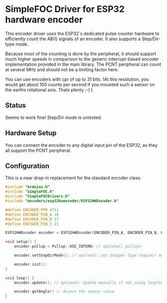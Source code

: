 # SimpleFOC Driver for ESP32 hardware encoder

This encoder driver uses the ESP32´s dedicated pulse counter hardware to efficiently count the AB(I) signals of an encoder. It also supports a Step/Dir-type mode.

Because most of the counting is done by the peripheral, it should support much higher speeds in comparison to the generic interrupt-based encoder implementation provided in the main library. 
The PCNT peripheral can count at several MHz and should not be a limiting factor here.

You can use encoders with cpr of up to 31 bits. (At this resolution, you would get about 100 counts per second if you mounted such a sensor on the earths rotational axis. Thats plenty ;-) ) 


## Status

Seems to work fine! Step/Dir mode is untested.

## Hardware Setup

You can connect the encoder to any digital input pin of the ESP32, as they all support the PCNT peripheral.

## Configuration

This is a near drop-in replacement for the standard encoder class:

```c++
#include "Arduino.h"
#include "SimpleFOC.h"
#include "SimpleFOCDrivers.h"
#include "encoders/esp32hwencoder/ESP32HWEncoder.h"

#define ENCODER_PPR 4711
#define ENCODER_PIN_A 16
#define ENCODER_PIN_B 17
#define ENCODER_PIN_I 21

ESP32HWEncoder encoder = ESP32HWEncoder(ENCODER_PIN_A, ENCODER_PIN_B, ENCODER_PPR, ENCODER_PIN_I); // The Index pin can be omitted

void setup() {
    encoder.pullup = Pullup::USE_INTERN; // optional: pullups

    encoder.setStepDirMode(); // optional: set Stepper type step/dir mode

    encoder.init();
}

void loop() {
    encoder.update(); // optional: Update manually if not using loopfoc()

    encoder.getAngle() // Access the sensor value
}
```